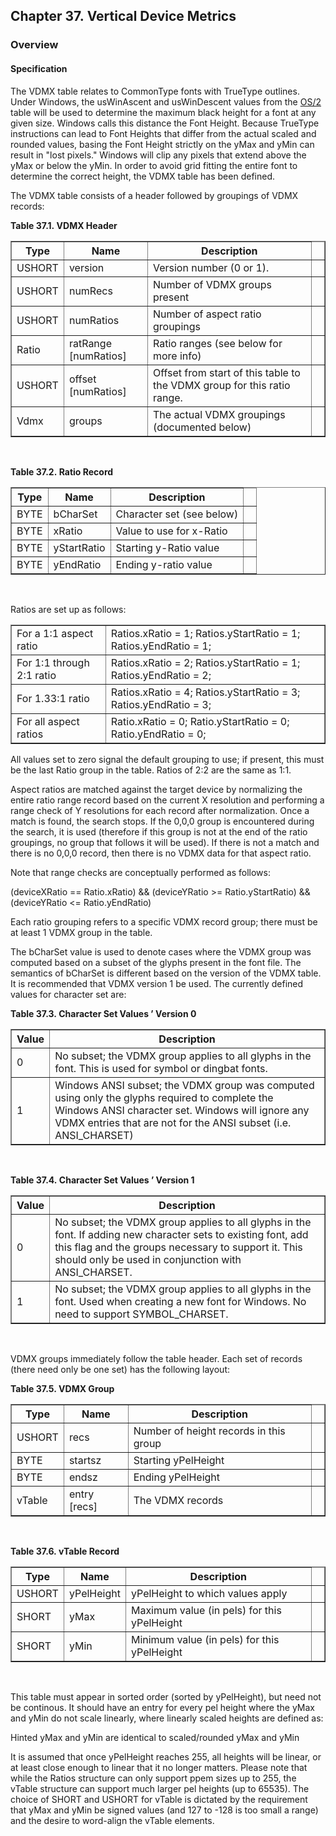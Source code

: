 <div xmlns="http://www.w3.org/1999/xhtml" class="chapter"><div class="titlepage"><div><div><h2 class="title"><a name="chapter.VDMX"></a>Chapter 37. Vertical Device Metrics</h2></div></div></div><div role="fragment" class="section"><div class="titlepage"><div><div><h3 class="title"><a name="idm332047234832"></a>Overview</h3></div></div></div><div role="specification" class="section"><div class="titlepage"><div><div><h4 class="title"><a name="section.38.1.1"></a>Specification</h4></div></div></div><p>The VDMX table relates to CommonType fonts with TrueType
        outlines. Under Windows, the usWinAscent and usWinDescent
        values from the <a class="link" href="chapter.OS2.html" title="Chapter 11. OS/2 - OS/2 and Windows Metrics">OS/2</a> table will be used to
        determine the maximum black height for a font at any given
        size. Windows calls this distance the Font Height. Because
        TrueType instructions can lead to Font Heights that differ
        from the actual scaled and rounded values, basing the Font
        Height strictly on the yMax and yMin can result in "lost
        pixels."  Windows will clip any pixels that extend above the
        yMax or below the yMin. In order to avoid grid fitting the
        entire font to determine the correct height, the VDMX table
        has been defined.</p><p>The VDMX table consists of a header followed by
          groupings of VDMX records:</p><div class="table"><a name="idm332047230864"></a><p class="title"><strong>Table 37.1. VDMX Header</strong></p><div class="table-contents"><table class="table" summary="VDMX Header" border="1"><colgroup><col/><col/><col/><col/></colgroup><thead><tr><th>Type</th><th>Name</th><th>Description</th><td class="auto-generated"> </td></tr></thead><tbody><tr><td>USHORT</td><td>version</td><td>Version number (0 or 1).</td><td class="auto-generated"> </td></tr><tr><td>USHORT</td><td>numRecs</td><td>Number of VDMX groups present</td><td class="auto-generated"> </td></tr><tr><td>USHORT</td><td>numRatios</td><td>Number of aspect ratio
              groupings</td><td class="auto-generated"> </td></tr><tr><td>Ratio</td><td>ratRange [numRatios]</td><td>Ratio ranges (see below for more
              info)</td><td class="auto-generated"> </td></tr><tr><td>USHORT</td><td>offset [numRatios]</td><td>Offset from start of this table to the VDMX
              group for this ratio range.</td><td class="auto-generated"> </td></tr><tr><td>Vdmx</td><td>groups</td><td>The actual VDMX groupings (documented below)
                </td><td class="auto-generated"> </td></tr></tbody></table></div></div><br class="table-break"/><div class="table"><a name="idm332047219536"></a><p class="title"><strong>Table 37.2. Ratio Record</strong></p><div class="table-contents"><table class="table" summary="Ratio Record" border="1"><colgroup><col/><col/><col/><col/></colgroup><thead><tr><th>Type</th><th>Name</th><th>Description</th><td class="auto-generated"> </td></tr></thead><tbody><tr><td>BYTE</td><td>bCharSet</td><td>Character set (see below)</td><td class="auto-generated"> </td></tr><tr><td>BYTE</td><td>xRatio</td><td>Value to use for x-Ratio</td><td class="auto-generated"> </td></tr><tr><td>BYTE</td><td>yStartRatio</td><td>Starting y-Ratio value</td><td class="auto-generated"> </td></tr><tr><td>BYTE</td><td>yEndRatio</td><td>Ending y-ratio value</td><td class="auto-generated"> </td></tr></tbody></table></div></div><br class="table-break"/><p>Ratios are set up as follows:</p><div class="informaltable"><table class="informaltable" border="1"><colgroup><col/><col/></colgroup><tbody><tr><td>For a 1:1 aspect ratio</td><td>Ratios.xRatio = 1; Ratios.yStartRatio = 1;
                  Ratios.yEndRatio = 1;</td></tr><tr><td>For 1:1 through 2:1 ratio</td><td>Ratios.xRatio = 2; Ratios.yStartRatio = 1;
                  Ratios.yEndRatio = 2;</td></tr><tr><td>For 1.33:1 ratio</td><td>Ratios.xRatio = 4; Ratios.yStartRatio = 3;
                  Ratios.yEndRatio = 3;</td></tr><tr><td>For all aspect ratios</td><td>Ratio.xRatio = 0; Ratio.yStartRatio = 0;
                  Ratio.yEndRatio = 0;</td></tr></tbody></table></div><p>All values set to zero signal the default grouping to
          use; if present, this must be the last Ratio group in the
          table. Ratios of 2:2 are the same as 1:1.</p><p>Aspect ratios are matched against the target device by
          normalizing the entire ratio range record based on the
          current X resolution and performing a range check of Y
          resolutions for each record after normalization. Once a
          match is found, the search stops. If the 0,0,0 group is
          encountered during the search, it is used (therefore if this
          group is not at the end of the ratio groupings, no group
          that follows it will be used). If there is not a match and
          there is no 0,0,0 record, then there is no VDMX data for
          that aspect ratio.</p><p>Note that range checks are conceptually performed as
        follows:</p><p>(deviceXRatio == Ratio.xRatio) &amp;&amp; (deviceYRatio
          &gt;= Ratio.yStartRatio) &amp;&amp; (deviceYRatio &lt;=
          Ratio.yEndRatio)</p><p>Each ratio grouping refers to a specific VDMX record
          group; there must be at least 1 VDMX group in the
          table.</p><p>The bCharSet value is used to denote cases where the
          VDMX group was computed based on a subset of the glyphs
          present in the font file. The semantics of bCharSet is
	  different based on the version of the VDMX table. It is
	  recommended that VDMX version 1 be used. The currently
	  defined values for character set are:</p><div class="table"><a name="idm332047200576"></a><p class="title"><strong>Table 37.3. Character Set Values ’ Version 0</strong></p><div class="table-contents"><table class="table" summary="Character Set Values ’ Version 0" border="1"><colgroup><col/><col/></colgroup><thead><tr><th>Value</th><th>Description</th></tr></thead><tbody><tr><td>0</td><td>No subset; the VDMX group applies to all glyphs
                  in the font. This is used for symbol or dingbat
                  fonts.</td></tr><tr><td>1</td><td>Windows ANSI subset; the VDMX group was
                  computed using only the glyphs required to complete
                  the Windows ANSI character set. Windows will ignore
                  any VDMX entries that are not for the ANSI subset
                  (i.e. ANSI_CHARSET)</td></tr></tbody></table></div></div><br class="table-break"/><div class="table"><a name="idm332047194432"></a><p class="title"><strong>Table 37.4. Character Set Values ’ Version 1</strong></p><div class="table-contents"><table class="table" summary="Character Set Values ’ Version 1" border="1"><colgroup><col/><col/></colgroup><thead><tr><th>Value</th><th>Description</th></tr></thead><tbody><tr><td>0</td><td>No subset; the VDMX group applies to all glyphs
                  in the font. If adding new character sets to
		  existing font, add this flag and the groups necessary
		  to support it. This should only be used in conjunction
		  with ANSI_CHARSET.</td></tr><tr><td>1</td><td>No subset; the VDMX group applies to all glyphs
                in the font. Used when creating a new font for
                Windows. No need to support SYMBOL_CHARSET.</td></tr></tbody></table></div></div><br class="table-break"/><p>VDMX groups immediately follow the table header. Each
          set of records (there need only be one set) has the
          following layout:</p><div class="table"><a name="idm332047187760"></a><p class="title"><strong>Table 37.5. VDMX Group</strong></p><div class="table-contents"><table class="table" summary="VDMX Group" border="1"><colgroup><col/><col/><col/><col/></colgroup><thead><tr><th>Type</th><th>Name</th><th>Description</th><td class="auto-generated"> </td></tr></thead><tbody><tr><td>USHORT</td><td>recs</td><td>Number of height records in this
              group</td><td class="auto-generated"> </td></tr><tr><td>BYTE</td><td>startsz</td><td>Starting yPelHeight</td><td class="auto-generated"> </td></tr><tr><td>BYTE</td><td>endsz</td><td>Ending yPelHeight</td><td class="auto-generated"> </td></tr><tr><td>vTable</td><td>entry [recs]</td><td>The VDMX records</td><td class="auto-generated"> </td></tr></tbody></table></div></div><br class="table-break"/><div class="table"><a name="idm332047179520"></a><p class="title"><strong>Table 37.6. vTable Record</strong></p><div class="table-contents"><table class="table" summary="vTable Record" border="1"><colgroup><col/><col/><col/><col/></colgroup><thead><tr><th>Type</th><th>Name</th><th>Description</th><td class="auto-generated"> </td></tr></thead><tbody><tr><td>USHORT</td><td>yPelHeight</td><td>yPelHeight to which values apply</td><td class="auto-generated"> </td></tr><tr><td>SHORT</td><td>yMax</td><td>Maximum value (in pels) for this yPelHeight</td><td class="auto-generated"> </td></tr><tr><td>SHORT</td><td>yMin</td><td>Minimum value (in pels) for this yPelHeight</td><td class="auto-generated"> </td></tr></tbody></table></div></div><br class="table-break"/><p>This table must appear in sorted order (sorted by
          yPelHeight), but need not be continous. It should have an
          entry for every pel height where the yMax and yMin do not
          scale linearly, where linearly scaled heights are defined
          as:</p><p>Hinted yMax and yMin are identical to scaled/rounded
          yMax and yMin</p><p>It is assumed that once yPelHeight reaches 255, all
          heights will be linear, or at least close enough to linear
          that it no longer matters. Please note that while the Ratios
          structure can only support ppem sizes up to 255, the vTable
          structure can support much larger pel heights (up to 65535).
          The choice of SHORT and USHORT for vTable is dictated by the
          requirement that yMax and yMin be signed values (and 127 to
          -128 is too small a range) and the desire to word-align the
          vTable elements.</p></div></div></div>